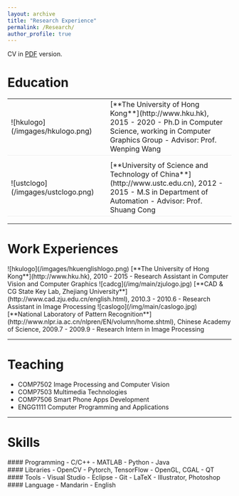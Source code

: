 ```yaml
---
layout: archive
title: "Research Experience"
permalink: /Research/
author_profile: true
---
```




CV in [PDF](/archive/CV_ChuanWang.pdf) version.
 
# Education
<table style="width:100%">
<col width="9%">
<col width="20">
<col >
<tr style="border-bottom:1pt solid #eee">
<td markdown="1">
![hkulogo](/imgages/hkulogo.png)
</td>
<td></td>
<td markdown="1">
[**The University of Hong Kong**](http://www.hku.hk), 2015 - 2020 
- Ph.D in Computer Science, working in Computer Graphics Group
- Advisor: Prof. Wenping Wang

</td> 
</tr>

<tr height="10"/>

<tr style="border-bottom:1pt solid #eee">
<td markdown="1">
![ustclogo](/imgages/ustclogo.png)
</td>
<td></td>
<td markdown="1">
[**University of Science and Technology of China**](http://www.ustc.edu.cn), 2012 - 2015
- M.S in Department of Automation
- Advisor: Prof. Shuang Cong

</td> 
</tr>

</table>

---

# Work Experiences


</td> 
</tr>

<tr height="10"/>

<tr style="border-bottom:1pt solid #eee">
<td markdown="1">
![hkulogo](/imgages/hkuenglishlogo.png)
</td>
<td></td>
<td markdown="1">
[**The University of Hong Kong**](http://www.hku.hk), 2010 - 2015 
- Research Assistant in Computer Vision and Computer Graphics
</td> 
</tr>

<tr height="10"/>

<tr style="border-bottom:1pt solid #eee">
<td markdown="1">
![cadcg](/img/main/zjulogo.jpg)
</td>
<td></td>
<td markdown="1">
[**CAD & CG State Key Lab, Zhejiang University**](http://www.cad.zju.edu.cn/english.html), 2010.3 - 2010.6 
- Research Assistant in Image Processing
</td> 
</tr>

<tr height="10"/>

<tr style="border-bottom:1pt solid #eee">
<td markdown="1">
![caslogo](/img/main/caslogo.jpg)
</td>
<td></td>
<td markdown="1">
[**National Laboratory of Pattern Recognition**](http://www.nlpr.ia.ac.cn/nlpren/EN/volumn/home.shtml), Chinese Academy of Science, 2009.7 - 2009.9 
- Research Intern in Image Processing
</td> 
</tr>

</table>

---

# Teaching
- COMP7502 Image Processing and Computer Vision
- COMP7503 Multimedia Technologies
- COMP7506 Smart Phone Apps Development
- ENGG1111 Computer Programming and Applications


---

# Skills
<div class="container">
<div class="leftpane1" markdown="1">
#### Programming
- C/C++
- MATLAB
- Python
- Java
</div>
  
<div class="leftpane1" markdown="1">
#### Libraries
- OpenCV
- Pytorch, TensorFlow
- OpenGL, CGAL
- QT
</div>
  
<div class="leftpane1" markdown="1">
#### Tools
- Visual Studio
- Eclipse
- Git 
- LaTeX
- Illustrator, Photoshop
</div>

<div class="leftpane1" markdown="1">
#### Language
- Mandarin
- English
</div>
</div>

